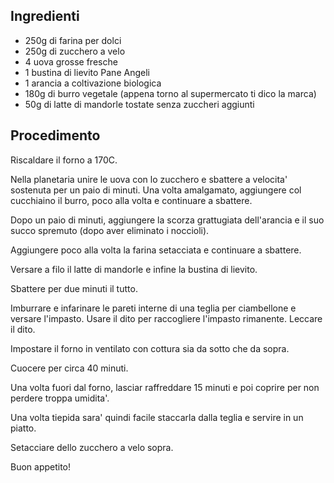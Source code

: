 ## Ingredienti

* 250g di farina per dolci
* 250g di zucchero a velo
* 4 uova grosse fresche
* 1 bustina di lievito Pane Angeli
* 1 arancia a coltivazione biologica
* 180g di burro vegetale (appena torno al supermercato ti dico la marca)
* 50g di latte di mandorle tostate senza zuccheri aggiunti

## Procedimento

Riscaldare il forno a 170C.

Nella planetaria unire le uova con lo zucchero e sbattere a velocita' sostenuta per un paio di minuti.
Una volta amalgamato, aggiungere col cucchiaino il burro, poco alla volta e continuare a sbattere.

Dopo un paio di minuti, aggiungere la scorza grattugiata dell'arancia e il suo succo spremuto (dopo aver eliminato i noccioli).

Aggiungere poco alla volta la farina setacciata e continuare a sbattere.

Versare a filo il latte di mandorle e infine la bustina di lievito.

Sbattere per due minuti il tutto.

Imburrare e infarinare le pareti interne di una teglia per ciambellone e versare l'impasto.
Usare il dito per raccogliere l'impasto rimanente. Leccare il dito.

Impostare il forno in ventilato con cottura sia da sotto che da sopra.

Cuocere per circa 40 minuti.

Una volta fuori dal forno, lasciar raffreddare 15 minuti e poi coprire per non perdere troppa umidita'.

Una volta tiepida sara' quindi facile staccarla dalla teglia e servire in un piatto.

Setacciare dello zucchero a velo sopra.

Buon appetito!
